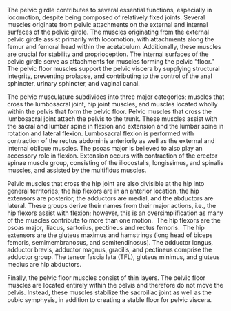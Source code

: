 The pelvic girdle contributes to several essential functions, especially in locomotion, despite being composed of relatively fixed joints. Several muscles originate from pelvic attachments on the external and internal surfaces of the pelvic girdle. The muscles originating from the external pelvic girdle assist primarily with locomotion, with attachments along the femur and femoral head within the acetabulum. Additionally, these muscles are crucial for stability and proprioception. The internal surfaces of the pelvic girdle serve as attachments for muscles forming the pelvic “floor.” The pelvic floor muscles support the pelvic viscera by supplying structural integrity, preventing prolapse, and contributing to the control of the anal sphincter, urinary sphincter, and vaginal canal.

The pelvic musculature subdivides into three major categories; muscles that cross the lumbosacral joint, hip joint muscles, and muscles located wholly within the pelvis that form the pelvic floor. Pelvic muscles that cross the lumbosacral joint attach the pelvis to the trunk. These muscles assist with the sacral and lumbar spine in flexion and extension and the lumbar spine in rotation and lateral flexion. Lumbosacral flexion is performed with contraction of the rectus abdominis anteriorly as well as the external and internal oblique muscles. The psoas major is believed to also play an accessory role in flexion. Extension occurs with contraction of the erector spinae muscle group, consisting of the iliocostalis, longissimus, and spinalis muscles, and assisted by the multifidus muscles.

Pelvic muscles that cross the hip joint are also divisible at the hip into general territories; the hip flexors are in an anterior location, the hip extensors are posterior, the adductors are medial, and the abductors are lateral. These groups derive their names from their major actions, i.e., the hip flexors assist with flexion; however, this is an oversimplification as many of the muscles contribute to more than one motion.  The hip flexors are the psoas major, iliacus, sartorius, pectineus and rectus femoris.  The hip extensors are the gluteus maximus and hamstrings (long head of biceps femoris, semimembranosus, and semitendinosus). The adductor longus, adductor brevis, adductor magnus, gracilis, and pectineus comprise the adductor group. The tensor fascia lata (TFL), gluteus minimus, and gluteus medius are hip abductors.

Finally, the pelvic floor muscles consist of thin layers. The pelvic floor muscles are located entirely within the pelvis and therefore do not move the pelvis. Instead, these muscles stabilize the sacroiliac joint as well as the pubic symphysis, in addition to creating a stable floor for pelvic viscera.